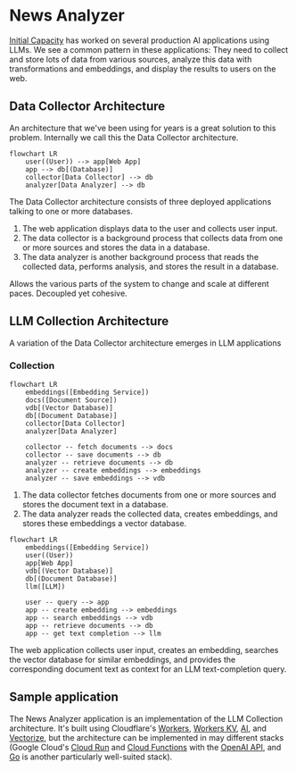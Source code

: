 # News Analyzer

[Initial Capacity](https://initialcapacity.io) has worked on several production AI applications using LLMs.
We see a common pattern in these applications:
They need to collect and store lots of data from various sources, analyze this data with transformations and embeddings,
and display the results to users on the web.

## Data Collector Architecture

An architecture that we've been using for years is a great solution to this problem.
Internally we call this the Data Collector architecture.

```mermaid
flowchart LR
    user((User)) --> app[Web App]
    app --> db[(Database)]
    collector[Data Collector] --> db
    analyzer[Data Analyzer] --> db
```

The Data Collector architecture consists of three deployed applications talking to one or more databases.

1.  The web application displays data to the user and collects user input.
1.  The data collector is a background process that collects data from one or more sources and stores the data in a
    database.
1.  The data analyzer is another background process that reads the collected data, performs analysis, and stores the
    result in a database.

Allows the various parts of the system to change and scale at different paces. Decoupled yet cohesive.

## LLM Collection Architecture

A variation of the Data Collector architecture emerges in LLM applications

### Collection

```mermaid
flowchart LR
    embeddings([Embedding Service])
    docs([Document Source])
    vdb[(Vector Database)]
    db[(Document Database)]
    collector[Data Collector]
    analyzer[Data Analyzer]
    
    collector -- fetch documents --> docs
    collector -- save documents --> db
    analyzer -- retrieve documents --> db
    analyzer -- create embeddings --> embeddings
    analyzer -- save embeddings --> vdb
```

1.  The data collector fetches documents from one or more sources and stores the document text in a database.
1.  The data analyzer reads the collected data, creates embeddings, and stores these embeddings a vector database.

```mermaid
flowchart LR
    embeddings([Embedding Service])
    user((User))
    app[Web App]
    vdb[(Vector Database)]
    db[(Document Database)]
    llm([LLM])
    
    user -- query --> app
    app -- create embedding --> embeddings
    app -- search embeddings --> vdb
    app -- retrieve documents --> db
    app -- get text completion --> llm
```

The web application collects user input, creates an embedding, searches the vector database for similar embeddings,
and provides the corresponding document text as context for an LLM text-completion query. 

## Sample application

The News Analyzer application is an implementation of the LLM Collection architecture.
It's built using Cloudflare's [Workers](https://developers.cloudflare.com/workers/), [Workers KV](https://developers.cloudflare.com/kv/),
[AI](https://developers.cloudflare.com/ai), and [Vectorize](https://developers.cloudflare.com/vectorize/), but the
architecture can be implemented in may different stacks (Google Cloud's [Cloud Run](https://cloud.google.com/run) and
[Cloud Functions](https://cloud.google.com/functions) with the [OpenAI API](https://platform.openai.com/docs/introduction),
and [Go](https://go.dev/) is another particularly well-suited stack).

